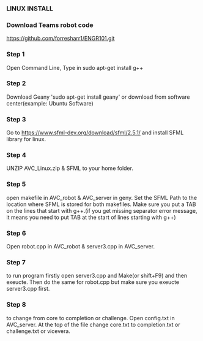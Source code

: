 ### LINUX INSTALL

### Download Teams robot code
https://github.com/forresharr1/ENGR101.git
### Step 1
Open Command Line, Type in sudo apt-get install g++ 
### Step 2
Download Geany 'sudo apt-get install geany' or download from software center(example: Ubuntu Software)
### Step 3
Go to  https://www.sfml-dev.org/download/sfml/2.5.1/ and install SFML library for linux.
### Step 4
 UNZIP AVC_Linux.zip & SFML to your home folder.
### Step 5
 open makefile in AVC_robot & AVC_server in geny. Set the SFML Path to the location where SFML is stored for both makefiles. Make sure you put a TAB on the lines that start with g++.(if you get missing separator error message, it means you need to put TAB at the start of lines starting with g++)
### Step 6
 Open robot.cpp in AVC_robot & server3.cpp in AVC_server.
### Step 7
 to run program firstly open server3.cpp and Make(or shift+F9) and then exeucte. Then do the same for robot.cpp but make sure you exeucte server3.cpp first.
### Step 8
 to change from core to completion or challenge. Open config.txt in AVC_server. At the top of the file change core.txt to completion.txt or challenge.txt or vicevera.
